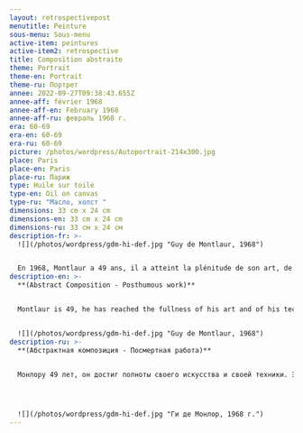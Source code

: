 ```yaml
---
layout: retrospectivepost
menutitle: Peinture
sous-menu: Sous-menu
active-item: peintures
active-item2: retrospective
title: Composition abstraite
theme: Portrait
theme-en: Portrait
theme-ru: Портрет
annee: 2022-09-27T09:38:43.655Z
annee-aff: février 1968
annee-aff-en: February 1968
annee-aff-ru: февраль 1968 г.
era: 60-69
era-en: 60-69
era-ru: 60-69
picture: /photos/wordpress/Autoportrait-214x300.jpg
place: Paris
place-en: Paris
place-ru: Париж
type: Huile sur toile
type-en: Oil on canvas
type-ru: "Масло, холст "
dimensions: 33 cm x 24 cm
dimensions-en: 33 cm x 24 cm
dimensions-ru: 33 см x 24 см
description-fr: >-
  ![](/photos/wordpress/gdm-hi-def.jpg "Guy de Montlaur, 1968")


  En 1968, Montlaur a 49 ans, il a atteint la plénitude de son art, de sa technique. Ce petit portrait, au titre ironique, légèrement plus grand que nature, n’est pas censé être flatteur. Le camaïeu donne une impression de tristesse. Le visage est empreint de lassitude, il est marqué par la douleur causée par sa blessure à l’œil. Le peintre ne cherche pas à plaire, il peint, c’est toute sa vie.
description-en: >-
  **(Abstract Composition - Posthumous work)**


  Montlaur is 49, he has reached the fullness of his art and of his technique. This small, slightly larger than life portrait, with an ironical title, is not meant to be flattering. The brown and ochre monochrome conveys an impression of sadness and weariness. His face is marked by the pain caused by his eye injury. The painter does not seek to please, he just paints. This is his whole life.


  ![](/photos/wordpress/gdm-hi-def.jpg "Guy de Montlaur, 1968")
description-ru: >-
  **(Абстрактная композиция - Посмертная работа)**


  Монлору 49 лет, он достиг полноты своего искусства и своей техники. Этот маленький, чуть больше чем в натуральную величину портрет с ироничным названием в﻿овсе не льстит художнику. Коричнево-охристый монохром создает впечатление грусти и усталости. Л﻿ицо на портрете отмечено болью, вызванной травмой глаза. Художник не стремится угодить к﻿ому бы то ни было, он просто рисует. Это вся его жизнь.




  ![](/photos/wordpress/gdm-hi-def.jpg "Ги де Монлор, 1968 г.")
---
```

